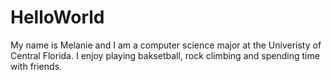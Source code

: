 # HelloWorld

My name is Melanie and I am a computer science major at the Univeristy of Central Florida.
I enjoy playing baksetball, rock climbing and spending time with friends. 
